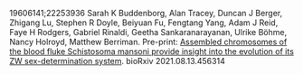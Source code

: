 [//]: # (Created by ./bin/manage_files.pl from ./species/Schistosoma_mansoni/PRJEA36577/Schistosoma_mansoni_PRJEA36577.publication.html on Thu Jun 11 13:45:39 2020)
19606141;22253936
Sarah K Buddenborg, Alan Tracey, Duncan J Berger, Zhigang Lu, Stephen R Doyle, Beiyuan Fu, Fengtang Yang, Adam J Reid, Faye H Rodgers, Gabriel Rinaldi, Geetha Sankaranarayanan, Ulrike Böhme, Nancy Holroyd, Matthew Berriman. Pre-print: [Assembled chromosomes of the blood fluke Schistosoma mansoni provide insight into the evolution of its ZW sex-determination system](https://doi.org/10.1101/2021.08.13.456314). bioRxiv 2021.08.13.456314
